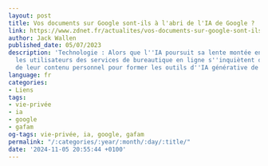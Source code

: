 ```yaml
---
layout: post
title: Vos documents sur Google sont-ils à l'abri de l'IA de Google ?
link: https://www.zdnet.fr/actualites/vos-documents-sur-google-sont-ils-a-l-abri-de-l-ia-de-google-39960312.htm
author: Jack Wallen
published_date: 05/07/2023
description: 'Technologie : Alors que l''IA poursuit sa lente montée en puissance,
  les utilisateurs des services de bureautique en ligne s''inquiètent de l''utilisation
  de leur contenu personnel pour former les outils d''IA générative de Google.'
language: fr
categories:
- Liens
tags:
- vie-privée
- ia
- google
- gafam
og-tags: vie-privée, ia, google, gafam
permalink: "/:categories/:year/:month/:day/:title/"
date: '2024-11-05 20:55:44 +0100'
---
```

